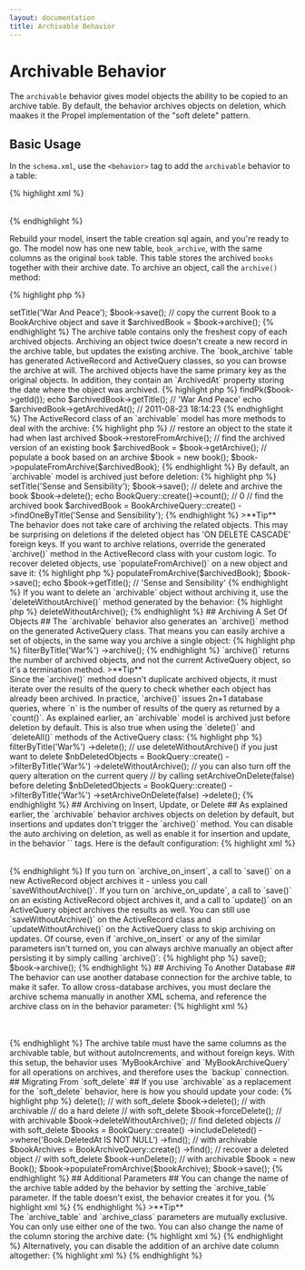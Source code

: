 ```yaml
---
layout: documentation
title: Archivable Behavior
---
```


# Archivable Behavior #

The `archivable` behavior gives model objects the ability to be copied to an archive table. By default, the behavior archives objects on deletion, which maakes it the Propel implementation of the "soft delete" pattern.

## Basic Usage ##

In the `schema.xml`, use the `<behavior>` tag to add the `archivable` behavior to a table:

{% highlight xml %}
<table name="book">
  <column name="id" required="true" primaryKey="true" autoIncrement="true" type="INTEGER" />
  <column name="title" type="VARCHAR" required="true" primaryString="true" />
  <behavior name="archivable" />
</table>
{% endhighlight %}

Rebuild your model, insert the table creation sql again, and you're ready to go. The model now has one new table, `book_archive`, with the same columns as the original `book` table. This table stores the archived `books` together with their archive date. To archive an object, call the `archive()` method:

{% highlight php %}
<?php
$book = new Book();
$book->setTitle('War And Peace');
$book->save();
// copy the current Book to a BookArchive object and save it
$archivedBook = $book->archive();
{% endhighlight %}

The archive table contains only the freshest copy of each archived objects. Archiving an object twice doesn't create a new record in the archive table, but updates the existing archive.

The `book_archive` table has generated ActiveRecord and ActiveQuery classes, so you can browse the archive at will. The archived objects have the same primary key as the original objects. In addition, they contain an `ArchivedAt` property storing the date where the object was archived.

{% highlight php %}
<?php
// find the archived book
$archivedBook = BookArchiveQuery::create()->findPk($book->getId());
echo $archivedBook->getTitle(); // 'War And Peace'
echo $archivedBook->getArchivedAt(); // 2011-08-23 18:14:23
{% endhighlight %}

The ActiveRecord class of an `archivable` model has more methods to deal with the archive:

{% highlight php %}
// restore an object to the state it had when last archived
$book->restoreFromArchive();
// find the archived version of an existing book
$archivedBook = $book->getArchive();
// populate a book based on an archive
$book = new book();
$book->populateFromArchive($archivedBook);
{% endhighlight %}

By default, an `archivable` model is archived just before deletion:

{% highlight php %}
<?php
$book = new Book();
$book->setTitle('Sense and Sensibility');
$book->save();
// delete and archive the book
$book->delete();
echo BookQuery::create()->count(); // 0
// find the archived book
$archivedBook = BookArchiveQuery::create()
  ->findOneByTitle('Sense and Sensibility');
{% endhighlight %}

>**Tip**<br />The behavior does not take care of archiving the related objects. This may be surprising on deletions if the deleted object has 'ON DELETE CASCADE' foreign keys. If you want to archive relations, override the generated `archive()` method in the ActiveRecord class with your custom logic.

To recover deleted objects, use `populateFromArchive()` on a new object and save it:

{% highlight php %}
<?php
// create a new object based on the archive
$book = new Book();
$book->populateFromArchive($archivedBook);
$book->save();
echo $book->getTitle(); // 'Sense and Sensibility'
{% endhighlight %}

If you want to delete an `archivable` object without archiving it, use the `deleteWithoutArchive()` method generated by the behavior:

{% highlight php %}
<?php
// delete the book but don't archive it
$book->deleteWithoutArchive();
{% endhighlight %}

## Archiving A Set Of Objects ##

The `archivable` behavior also generates an `archive()` method on the generated ActiveQuery class. That means you can easily archive a set of objects, in the same way you archive a single object:

{% highlight php %}
<?php
// archive all books having a title starting with "war"
$nbArchivedObjects = BookQuery::create()
  ->filterByTitle('War%')
  ->archive();
{% endhighlight %}

`archive()` returns the number of archived objects, and not the current ActiveQuery object, so it's a termination method.

>**Tip**<br />Since the `archive()` method doesn't duplicate archived objects, it must iterate over the results of the query to check whether each object has already been archived. In practice, `archive()` issues 2n+1 database queries, where `n` is the number of results of the query as returned by a `count()`.

As explained earlier, an `archivable` model is archived just before deletion by default. This is also true when using the `delete()` and `deleteAll()` methods of the ActiveQuery class:

{% highlight php %}
<?php
// delete and archive all books having a title starting with "war"
$nbDeletedObjects = BookQuery::create()
  ->filterByTitle('War%')
  ->delete();

// use deleteWithoutArchive() if you just want to delete
$nbDeletedObjects = BookQuery::create()
  ->filterByTitle('War%')
  ->deleteWithoutArchive();

// you can also turn off the query alteration on the current query
// by calling setArchiveOnDelete(false) before deleting
$nbDeletedObjects = BookQuery::create()
  ->filterByTitle('War%')
  ->setArchiveOnDelete(false)
  ->delete();
{% endhighlight %}

## Archiving on Insert, Update, or Delete ##

As explained earlier, the `archivable` behavior archives objects on deletion by default, but insertions and updates don't trigger the `archive()` method. You can disable the auto archiving on deletion, as well as enable it for insertion and update, in the behavior `<parameter>` tags. Here is the default configuration:

{% highlight xml %}
<table name="book">
  <column name="id" required="true" primaryKey="true" autoIncrement="true" type="INTEGER" />
  <column name="title" type="VARCHAR" required="true" primaryString="true" />
  <behavior name="archivable">
    <parameter name="archive_on_insert" value="false" />
    <parameter name="archive_on_update" value="false" />
    <parameter name="archive_on_delete" value="true" />
  </behavior>
</table>
{% endhighlight %}

If you turn on `archive_on_insert`, a call to `save()` on a new ActiveRecord object archives it - unless you call `saveWithoutArchive()`.

If you turn on `archive_on_update`, a call to `save()` on an existing ActiveRecord object archives it, and a call to `update()` on an ActiveQuery object archives the results as well. You can still use `saveWithoutArchive()` on the ActiveRecord class and `updateWithoutArchive()` on the ActiveQuery class to skip archiving on updates.

Of course, even if `archive_on_insert` or any of the similar parameters isn't turned on, you can always archive manually an object after persisting it by simply calling `archive()`:

{% highlight php %}
<?php
// create a new object, save it, and archive it
$book = new Book();
$book->save();
$book->archive();
{% endhighlight %}

## Archiving To Another Database ##

The behavior can use another database connection for the archive table, to make it safer. To allow cross-database archives, you must declare the archive schema manually in another XML schema, and reference the archive class on in the behavior parameter:

{% highlight xml %}
<database name="main">
  <table name="book">
    <column name="id" required="true" primaryKey="true" autoIncrement="true" type="INTEGER" />
    <column name="title" type="VARCHAR" required="true" primaryString="true" />
    <behavior name="archivable">
      <parameter name="archive_class" value="MyBookArchive" />
    </behavior>
  </table>
</database>
<database name="backup">
  <table name="my_book_archive" phpName="MyBookArchive">
    <column name="id" required="true" primaryKey="true" type="INTEGER" />
    <column name="title" type="VARCHAR" required="true" primaryString="true" />
    <column name="archived_at" type="TIMESTAMP" />
  </table>
</database>
{% endhighlight %}

The archive table must have the same columns as the archivable table, but without autoIncrements, and without foreign keys.

With this setup, the behavior uses `MyBookArchive` and `MyBookArchiveQuery` for all operations on archives, and therefore uses the `backup` connection.

## Migrating From `soft_delete` ##

If you use `archivable` as a replacement for the `soft_delete` behavior, here is how you should update your code:

{% highlight php %}
<?php
// do a soft delete
$book->delete(); // with soft_delete
$book->delete(); // with archivable

// do a hard delete
// with soft_delete
$book->forceDelete();
// with archivable
$book->deleteWithoutArchive();

// find deleted objects
// with soft_delete
$books = BookQuery::create()
  ->includeDeleted()
  ->where('Book.DeletedAt IS NOT NULL')
  ->find();
// with archivable
$bookArchives = BookArchiveQuery::create()
  ->find();

// recover a deleted object
// with soft_delete
$book->unDelete();
// with archivable
$book = new Book();
$book->populateFromArchive($bookArchive);
$book->save();
{% endhighlight %}

## Additional Parameters ##

You can change the name of the archive table added by the behavior by setting the `archive_table` parameter. If the table doesn't exist, the behavior creates it for you.

{% highlight xml %}
<behavior name="archivable">
  <parameter name="archive_table" value="special_book_archive" />
</behavior>
{% endhighlight %}

>**Tip**<br />The `archive_table` and `archive_class` parameters are mutually exclusive. You can only use either one of the two.

You can also change the name of the column storing the archive date:

{% highlight xml %}
<behavior name="archivable">
  <parameter name="archived_at_column" value="archive_date" />
</behavior>
{% endhighlight %}

Alternatively, you can disable the addition of an archive date column altogether:

{% highlight xml %}
<behavior name="archivable">
  <parameter name="log_archived_at" value="false" />
</behavior>
{% endhighlight %}
